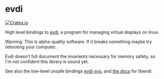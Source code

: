 # evdi

[![Crates.io](https://img.shields.io/crates/v/evdi)](https://crates.io/crates/evdi)

High level bindings to [evdi](https://github.com/DisplayLink/evdi), a program for managing virtual
displays on linux.

Warning: This is alpha-quality software. If it breaks something maybe try
rebooting your computer.

Evdi doesn't full document the invarients necessary for memory safety, so I'm not confident this library is sound yet.

See also the low-level unsafe bindings [evdi-sys](https://crates.io/crates/evdi-sys),
and [the docs](https://displaylink.github.io/evdi/) for libevdi.
